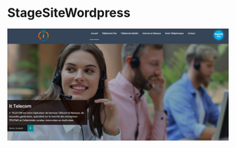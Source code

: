 # StageSiteWordpress

![Capture.png](https://github.com/SamGdy/StageSiteWordpress/blob/master/ImagesStage/Site.JPG)
